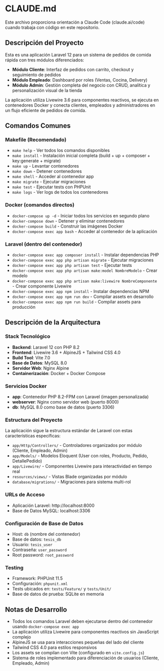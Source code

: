 # CLAUDE.md

Este archivo proporciona orientación a Claude Code (claude.ai/code) cuando trabaja con código en este repositorio.

## Descripción del Proyecto

Esta es una aplicación Laravel 12 para un sistema de pedidos de comida rápida con tres módulos diferenciados:
- **Módulo Cliente**: Interfaz de pedidos con carrito, checkout y seguimiento de pedidos
- **Módulo Empleado**: Dashboard por roles (Ventas, Cocina, Delivery)
- **Módulo Admin**: Gestión completa del negocio con CRUD, analítica y personalización visual de la tienda

La aplicación utiliza Livewire 3.6 para componentes reactivos, se ejecuta en contenedores Docker y conecta clientes, empleados y administradores en un flujo eficiente de pedidos de comida.

## Comandos Comunes

### Makefile (Recomendado)
- `make help` - Ver todos los comandos disponibles
- `make install` - Instalación inicial completa (build + up + composer + key:generate + migrate)
- `make up` - Levantar contenedores
- `make down` - Detener contenedores
- `make shell` - Acceder al contenedor app
- `make migrate` - Ejecutar migraciones
- `make test` - Ejecutar tests con PHPUnit
- `make logs` - Ver logs de todos los contenedores

### Docker (comandos directos)
- `docker-compose up -d` - Iniciar todos los servicios en segundo plano
- `docker-compose down` - Detener y eliminar contenedores
- `docker-compose build` - Construir las imágenes Docker
- `docker-compose exec app bash` - Acceder al contenedor de la aplicación

### Laravel (dentro del contenedor)
- `docker-compose exec app composer install` - Instalar dependencias PHP
- `docker-compose exec app php artisan migrate` - Ejecutar migraciones
- `docker-compose exec app php artisan test` - Ejecutar tests
- `docker-compose exec app php artisan make:model NombreModelo` - Crear modelo
- `docker-compose exec app php artisan make:livewire NombreComponente` - Crear componente Livewire
- `docker-compose exec app npm install` - Instalar dependencias NPM
- `docker-compose exec app npm run dev` - Compilar assets en desarrollo
- `docker-compose exec app npm run build` - Compilar assets para producción

## Descripción de la Arquitectura

### Stack Tecnológico
- **Backend**: Laravel 12 con PHP 8.2
- **Frontend**: Livewire 3.6 + AlpineJS + Tailwind CSS 4.0
- **Build Tool**: Vite 7.0
- **Base de Datos**: MySQL 8.0
- **Servidor Web**: Nginx Alpine
- **Containerización**: Docker + Docker Compose

### Servicios Docker
- **app**: Contenedor PHP 8.2-FPM con Laravel (imagen personalizada)
- **webserver**: Nginx como servidor web (puerto 8000)
- **db**: MySQL 8.0 como base de datos (puerto 3306)

### Estructura del Proyecto
La aplicación sigue la estructura estándar de Laravel con estas características específicas:
- `app/Http/Controllers/` - Controladores organizados por módulo (Cliente, Empleado, Admin)
- `app/Models/` - Modelos Eloquent (User con roles, Producto, Pedido, DetallePedido)
- `app/Livewire/` - Componentes Livewire para interactividad en tiempo real
- `resources/views/` - Vistas Blade organizadas por módulo
- `database/migrations/` - Migraciones para sistema multi-rol

### URLs de Acceso
- Aplicación Laravel: http://localhost:8000
- Base de Datos MySQL: localhost:3306

### Configuración de Base de Datos
- Host: `db` (nombre del contenedor)
- Base de datos: `tesis_db`
- Usuario: `tesis_user`
- Contraseña: `user_password`
- Root password: `root_password`

### Testing
- Framework: PHPUnit 11.5
- Configuración: `phpunit.xml`
- Tests ubicados en: `tests/Feature/` y `tests/Unit/`
- Base de datos de prueba: SQLite en memoria

## Notas de Desarrollo

- Todos los comandos Laravel deben ejecutarse dentro del contenedor usando `docker-compose exec app`
- La aplicación utiliza Livewire para componentes reactivos sin JavaScript complejo
- AlpineJS se usa para interacciones pequeñas del lado del cliente
- Tailwind CSS 4.0 para estilos responsivos
- Los assets se compilan con Vite (configurado en `vite.config.js`)
- Sistema de roles implementado para diferenciación de usuarios (Cliente, Empleado, Admin)